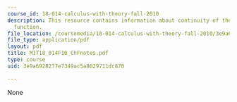 ```yaml
---
course_id: 18-014-calculus-with-theory-fall-2010
description: This resource contains information about continuity of the square root
  function.
file_location: /coursemedia/18-014-calculus-with-theory-fall-2010/3e9a6928277e7349ac5a8029711dc870_MIT18_014F10_ChFnotes.pdf
file_type: application/pdf
layout: pdf
title: MIT18_014F10_ChFnotes.pdf
type: course
uid: 3e9a6928277e7349ac5a8029711dc870

---
```

None